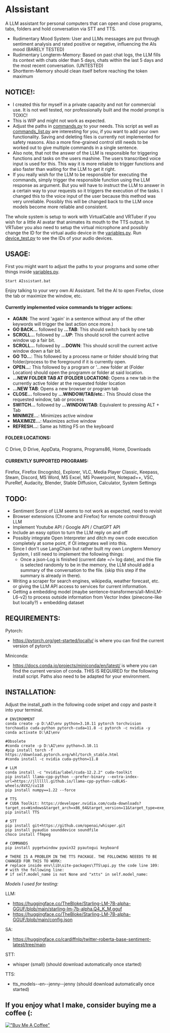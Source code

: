 # AIssistant

A LLM assistant for personal computers that can open and close programs, tabs, folders and hold conversation via STT and TTS.
- Rudimentary Mood System: User and LLMs messages are put through sentiment analysis and rated positive or negative, influencing the AIs mood (BARELY TESTED)
- Rudimentary Longterm-Memory: Based on past chat logs, the LLM fills its context with chats older than 5 days, chats within the last 5 days and the most recent conversation. (UNTESTED)
- Shortterm-Memory should clean itself before reaching the token maximum

## NOTICE!:
- I created this for myself in a private capacity and not for commercial use. It is not well tested, nor professionally built and the model prompt is TOXIC!
- This is WIP and might not work as expected.
- Adjust the paths in [commands.py](https://github.com/Bl4ckh34d/AIssistant/blob/5f7ef44548ab6323a588dc9b6d2560adafca794d/scripts/commands.py#L13-L30) to your needs. This script as well as [commands_list.py](https://github.com/Bl4ckh34d/AIssistant/blob/main/scripts/command_list.py) are interesting for you, if you want to add your own functionality. Saving and deleting files is currently not implemented for safety reasons. Also a more fine-grained control still needs to be worked out to give multiple commands in a single sentence.
- Also note, that not the answer of the LLM is responsible for triggering functions and tasks on the users mashine. The users transcribed voice input is used for this. This way it is more reliable to trigger functions and also faster than waiting for the LLM to get it right.
- If you really wish for the LLM to be responsible for executing the commands, simply trigger the responsible function using the LLM response as argument. But you will have to instruct the LLM to answer in a certain way to your requests so it triggers the execution of the tasks. I changed this
to the voice input of the user because this method was very unreliable. Possibly this will be changed back to the LLM once models become more reliable and consistent.

The whole system is setup to work with VirtualCable and VRTuber if you wish for a little AI avatar that animates its mouth to the TTS output. In VRTuber you also need to setup the virtual microphone and possibly change the ID for the virtual audio device in the [variables.py](https://github.com/Bl4ckh34d/AIssistant/blob/f00a99d99926e7cfc207a599556aefc3d43c634d/scripts/variables.py#L155). Run [device_test.py](https://github.com/Bl4ckh34d/AIssistant/blob/main/scripts/device_test.py) to see the IDs of your audio devices.

## USAGE:
First you might want to adjust the paths to your programs and some other things inside [variables.py](https://github.com/Bl4ckh34d/AIssistant/blob/ac081c086708e21e9cc5ef2cf7832181d124d44b/scripts/variables.py#L75-L78).

```Start AIssistant.bat```

Enjoy talking to your very own AI Assistant. Tell the AI to open Firefox, close the tab or maximize the window, etc.

#### **Currently implemented voice commands to trigger actions:**
- **AGAIN**: The word 'again' in a sentence without any of the other keywords will trigger the last action once more.)
- **GO BACK...** followed by **...TAB**: This should switch back by one tab
- **SCROLL...** followed by **...UP**: This should scroll the current active window up a fair bit.
- **SCROLL...** followed by **...DOWN**: This should scroll the current active window down a fair bit.
- **GO TO...**: This followed by a process name or folder should bring that folder/process to the foreground if it is currently open.
- **OPEN...**: This followed by a program or '...new folder at (Folder Location) should open the programm or folder at said location.
- **...NEW FOLDER TAB AT (FOLDER LOCATION)**: Opens a new tab in the currently active folder at the requested folder location
- **...NEW TAB**: Opens a new browser or program tab
- **CLOSE...** followed by **...WINDOW/TAB/etc.**: This Should close the requested window, tab or process
- **SWITCH...** followed by **...WINDOW/TAB**: Equivalent to pressing ALT + Tab
- **MINIMIZE...**: Minimizes active window
- **MAXIMIZE...**: Maximizes active window
- **REFRESH...**: Same as hitting F5 on the keyboard

#### **FOLDER LOCATIONS**:
C Drive, D Drive, AppData, Programs, Programs86, Home, Downloads

#### **CURRENTLY SUPPORTED PROGRAMS**:
Firefox, Firefox (Incognito), Explorer, VLC, Media Player Classic, Keepass, Steam, Discord, MS Word, MS Excel, MS Powerpoint, Notepad++,
VSC, PureRef, Audacity, Blender, Stable Diffusion, Calculator, System Settings

## TODO:
- Sentiment Score of LLM seems to not work as expected, need to revisit
- Browser extensions (Chrome and Firefox) for remote control through LLM
- Implement Youtube API / Google API / ChatGPT API
- Include an easy option to turn the LLM reply on and off
- Possibly integrate Open Interpreter and ditch my own code execution completely at some point, if OI integrates well into this.
- Since I don't use LangChain but rather built my own Longterm Memory System, I still need to implement the following things:
  - Once a json-Log is finished (current date =/= log date), and thie file is selected randomly to be in the memory, the LLM should add a summary of the conversation to the file. (skip this step if the summary is already in there).
- Writing a scraper for search engines, wikipedia, weather forecast, etc. or giving the LLM API access to services for current information.
- Getting a embedding model (maybe sentence-transformers/all-MiniLM-L6-v2) to process outside information from Vector Index (pinecone-like but locally?) + embedding dataset

## REQUIREMENTS:
Pytorch:
- https://pytorch.org/get-started/locally/ is where you can find the current version of pytorch

Miniconda:
- https://docs.conda.io/projects/miniconda/en/latest/ is where you can find the current version of conda. THIS IS REQUIRED for the following install script. Paths also need to be adapted for your environment.


## INSTALLATION:
Adjust the install_path in the following code snipet and copy and paste it into your terminal.

```shell
# ENVIRONMENT
conda create -p D:\AI\env python=3.10.11 pytorch torchvision torchaudio cuda-python pytorch-cuda=11.8 -c pytorch -c nvidia -y
conda activate D:\AI\env

#Obsolete
#conda create -p D:\AI\env python=3.10.11
#pip install torch -f https://download.pytorch.org/whl/torch_stable.html
#conda install -c nvidia cuda-python=11.8

# LLM
conda install -c "nvidia/label/cuda-12.2.2" cuda-toolkit
pip install llama-cpp-python --prefer-binary --extra-index-url=https://jllllll.github.io/llama-cpp-python-cuBLAS-wheels/AVX2/cu118
pip install numpy==1.22 --force

# TTS
# CUDA Toolkit: https://developer.nvidia.com/cuda-downloads?target_os=Windows&target_arch=x86_64&target_version=11&target_type=exe_local
pip install TTS

# STT
pip install git+https://github.com/openai/whisper.git
pip install pyaudio sounddevice soundfile
choco install ffmpeg

# COMMANDS
pip install pygetwindow pywin32 pyautogui keyboard

# THERE IS A PROBLEM IN THE TTS PACKAGE. THE FOLLOWING NEEEDS TO BE CHANGED FOR THIS TO WORK:
# replace inside env\lib\site-packages\TTS\api.py the code line 109:
# with the following line:
# if self.model_name is not None and "xtts" in self.model_name:
```

*Models I used for testing:*

LLM:
- https://huggingface.co/TheBloke/Starling-LM-7B-alpha-GGUF/blob/main/starling-lm-7b-alpha.Q4_K_M.gguf
- https://huggingface.co/TheBloke/Starling-LM-7B-alpha-GGUF/blob/main/config.json

SA:
- https://huggingface.co/cardiffnlp/twitter-roberta-base-sentiment-latest/tree/main

STT:
- whisper (small) (should download automatically once started)

TTS:
- tts_models--en--jenny--jenny (should download automatically once started)

## If you enjoy what I make, consider buying me a coffee (:
[!["Buy Me A Coffee"](https://www.buymeacoffee.com/assets/img/custom_images/orange_img.png)](https://www.buymeacoffee.com/danielbenew)
